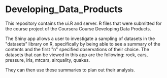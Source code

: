 # Developing_Data_Products

This repository contains the ui.R and server. R files that were submitted for the course project of the Coursera Course
Developing Data Products.

The Shiny app allows a user to investigate a sampling of datasets in the "datasets" library on R, specifically by being able to see
a summary of the contents and the first "n" specified observations of their choice.
The datasets that can be viewed in this app are the following: rock, cars, pressure, iris, mtcars, airquality, quakes.

They can then use these summaries to plan out their analysis.

